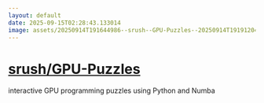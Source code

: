 ```yaml
---
layout: default
date: 2025-09-15T02:28:43.133014
image: assets/20250914T191644986--srush--GPU-Puzzles--20250914T191912040--cropped.png
---
```


# [srush/GPU-Puzzles](https://github.com/srush/GPU-Puzzles)

interactive GPU programming puzzles using Python and Numba
